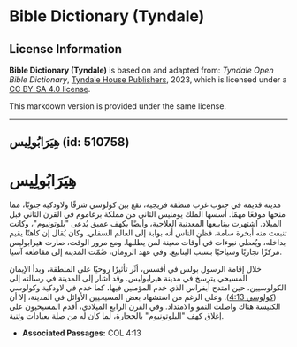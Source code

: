 # Bible Dictionary (Tyndale)

## License Information

**Bible Dictionary (Tyndale)** is based on and adapted from: _Tyndale Open Bible Dictionary_, [Tyndale House Publishers](https://tyndaleopenresources.com/), 2023, which is licensed under a [CC BY-SA 4.0 license](https://creativecommons.org/licenses/by-sa/4.0/legalcode.en).

This markdown version is provided under the same license.



--------------------------------

## هِيَرَابُولِيس (id: 510758)

هِيَرَابُولِيس
==============

مدينة قديمة في جنوب غرب منطقة فريجية، تقع بين كولوسي شرقًا ولاودكية جنوبًا، مما منحها موقعًا مهمًا. أسسها الملك يومنيس الثاني من مملكة برغاموم في القرن الثاني قبل الميلاد. اشتهرت بينابيعها المعدنية العلاجية، وأيضًا بكهف عميق يُدعى "بلوتونيوم"، وكانت تنبعث منه أبخرة سامة، فظن الناس أنه بوابة إلى العالم السفلي. وكان يُقال إن كاهنًا يقيم بداخله، ويُعطي نبوءات في أوقات معينة لمن يطلبها. ومع مرور الوقت، صارت هيرابوليس مركزًا تجاريًا وسياحيًا بسبب الينابيع. وفي عهد الرومان، ضُمّت المدينة إلى مقاطعة آسيا.

خلال إقامة الرسول بولس في أفسس، أثّر تأثيرًا روحيًا على المنطقة، وبدأ الإيمان المسيحي يترسخ في مدينة هيرابوليس. وقد أشار إلى المدينة في رسالته إلى الكولوسيين، حين امتدح أبفراس الذي خدم المؤمنين فيها، كما خدم في لاودكية وكولوسي ([كولوسي 4:13](https://ref.ly/Col4:13)). وعلى الرغم من استشهاد بعض المسيحيين الأوائل في المدينة، إلا أن الكنيسة هناك واصلت النمو والامتداد. وفي القرن الرابع الميلادي، أقدم المسيحيون على إغلاق كهف "البلوتونيوم" بالحجارة، لما كان له من صلة بعبادات وثنية.

* **Associated Passages:** COL 4:13

